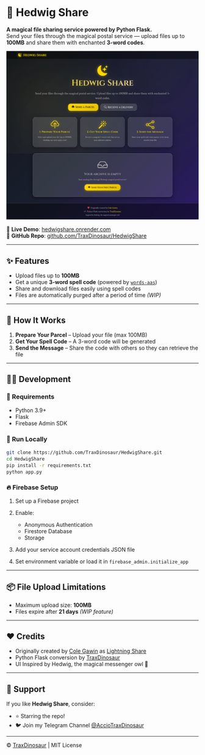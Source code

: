 # 🌙 Hedwig Share

**A magical file sharing service powered by Python Flask.**  
Send your files through the magical postal service — upload files up to **100MB** and share them with enchanted **3-word codes**.

![Hedwig Share Screenshot](assets/Screenshot.png)

🔗 **Live Demo**: [hedwigshare.onrender.com](https://hedwigshare.onrender.com)  
🐙 **GitHub Repo**: [github.com/TraxDinosaur/HedwigShare](https://github.com/TraxDinosaur/HedwigShare)

---

## ✨ Features

- Upload files up to **100MB**
- Get a unique **3-word spell code** (powered by [`words-aas`](https://github.com/chroline/words-aas))
- Share and download files easily using spell codes
- Files are automatically purged after a period of time *(WIP)*

---

## 🦉 How It Works

1. **Prepare Your Parcel** – Upload your file (max 100MB)
2. **Get Your Spell Code** – A 3-word code will be generated
3. **Send the Message** – Share the code with others so they can retrieve the file

---

## 🧑‍💻 Development

### 🔧 Requirements

- Python 3.9+
- Flask
- Firebase Admin SDK

### 🚀 Run Locally

```bash
git clone https://github.com/TraxDinosaur/HedwigShare.git
cd HedwigShare
pip install -r requirements.txt
python app.py
````

### 🔥 Firebase Setup

1. Set up a Firebase project
2. Enable:

   * Anonymous Authentication
   * Firestore Database
   * Storage
3. Add your service account credentials JSON file
4. Set environment variable or load it in `firebase_admin.initialize_app`

---

## 📦 File Upload Limitations

* Maximum upload size: **100MB**
* Files expire after **21 days** *(WIP feature)*

---

## ❤️ Credits

* Originally created by [Cole Gawin](https://github.com/chroline) as [Lightning Share](https://github.com/chroline/lightning-share)
* Python Flask conversion by [TraxDinosaur](https://github.com/TraxDinosaur)
* UI Inspired by Hedwig, the magical messenger owl 🦉

---

## 🌟 Support

If you like **Hedwig Share**, consider:

* ⭐ Starring the repo!
* 🐦 Join my Telegram Channel [@AccioTraxDinosaur](https://telegram.me/AccioTraxDinosaur/)


---

© [TraxDinosaur](https://github.com/TraxDinosaur) | MIT License
